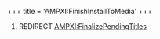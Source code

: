 +++
title = 'AMPXI:FinishInstallToMedia'
+++

1.  REDIRECT
    [AMPXI:FinalizePendingTitles](AMPXI:FinalizePendingTitles "wikilink")
